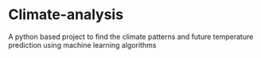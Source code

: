 # Climate-analysis
A python based project to find the climate patterns and future temperature prediction using machine learning algorithms
